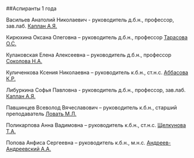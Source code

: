 ##Аспиранты 1 года

Васильев Анатолий Николаевич  - руководитель д.б.н., профессор, зав.лаб. [Каплан А.Я.]()

Кирюхина Оксана Олеговна  – руководитель  д.б.н., профессор [Тарасова О.С.]()

Кулаковская Елена Алексеевна  – руководитель д.б.н., профессор [Соколова Н.А.]()

Куличенкова Ксения Николаевна   – руководитель к.б.н., ст.н.с. [Аббасова К.Р.]()

Либуркина Софья  Павловна  -   руководитель д.б.н., профессор, зав.лаб. [Каплан А.Я.]()

Павшинцев Всеволод Вячеславович – руководитель к.б.н., старший преподаватель [Ловать М.Л.]()

Поликарпова Анна Вадимовна  – руководитель к.б.н., ст.н.с. [Щелкунова Т.А.]()

Попова Анфиса Сергеевна – руководитель к.б.н., м.н.с. [Андреев-Андреевский А.А.]()